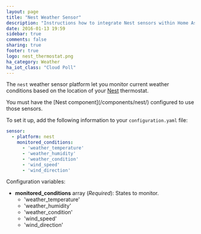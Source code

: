 ```yaml
---
layout: page
title: "Nest Weather Sensor"
description: "Instructions how to integrate Nest sensors within Home Assistant."
date: 2016-01-13 19:59
sidebar: true
comments: false
sharing: true
footer: true
logo: nest_thermostat.png
ha_category: Weather
ha_iot_class: "Cloud Poll"
---
```



The `nest` weather sensor platform let you monitor current weather conditions based on the location of your [Nest](https://nest.com) thermostat.

<p class='note'>
You must have the [Nest component](/components/nest/) configured to use those sensors.
</p>

To set it up, add the following information to your `configuration.yaml` file:

```yaml
sensor:
  - platform: nest
    monitored_conditions:
      - 'weather_temperature'
      - 'weather_humidity'
      - 'weather_condition'
      - 'wind_speed'
      - 'wind_direction'
```

Configuration variables:

- **monitored_conditions** array (*Required*): States to monitor.
    - 'weather_temperature'
    - 'weather_humidity'
    - 'weather_condition'
    - 'wind_speed'
    - 'wind_direction'

